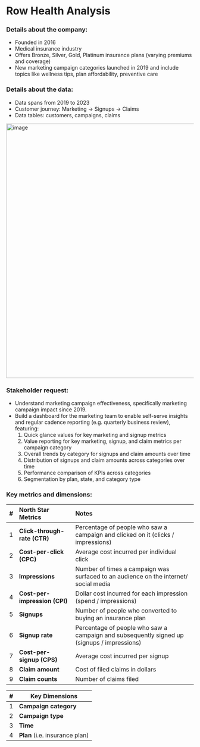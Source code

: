 # Row Health Analysis

### Details about the company:
- Founded in 2016
- Medical insurance industry
- Offers Bronze, Silver, Gold, Platinum insurance plans (varying premiums and coverage)
- New marketing campaign categories launched in 2019 and include topics like wellness tips, plan affordability, preventive care

### Details about the data: 
- Data spans from 2019 to 2023
- Customer journey: Marketing -> Signups -> Claims
- Data tables: customers, campaigns, claims
<img width="744" height="684" alt="image" src="https://github.com/user-attachments/assets/2cf536a4-884a-4639-95b1-3a7201e1061d" />


### Stakeholder request:
- Understand marketing campaign effectiveness, specifically marketing campaign impact since 2019.
- Build a dashboard for the marketing team to enable self-serve insights and regular cadence reporting (e.g. quarterly business review), featuring:
    1. Quick glance values for key marketing and signup metrics
    2. Value reporting for key marketing, signup, and claim metrics per campaign category
    3. Overall trends by category for signups and claim amounts over time
    4. Distribution of signups and claim amounts across categories over time
    5. Performance comparison of KPIs across categories
    6. Segmentation by plan, state, and category type

### Key metrics and dimensions:
| #  | **North Star Metrics**        | Notes                                                                                         |
|----| :-----------------------------| :---------------------------------------------------------------------------------------------|
| 1  | **Click-through-rate (CTR)**  | Percentage of people who saw a campaign and clicked on it (clicks / impressions)              |
| 2  | **Cost-per-click (CPC)**      | Average cost incurred per individual click                                                    |
| 3  | **Impressions**               | Number of times a campaign was surfaced to an audience on the internet/ social media          |
| 4  | **Cost-per-impression (CPI)** | Dollar cost incurred for each impression (spend / impressions)                                |
| 5  | **Signups**                   | Number of people who converted to buying an insurance plan                                    |
| 6  | **Signup rate**               | Percentage of people who saw a campaign and subsequently signed up (signups / impressions)    |
| 7  | **Cost-per-signup (CPS)**     | Average cost incurred per signup                                                              |
| 8  | **Claim amount**              | Cost of filed claims in dollars                                                               |
| 9  | **Claim counts**              | Number of claims filed                                                                        |


| #  | **Key Dimensions**              |
|----|---------------------------------|
| 1  | **Campaign category**           |
| 2  | **Campaign type**               |
| 3  | **Time**                        |
| 4  | **Plan** (i.e. insurance plan)  |

 


